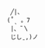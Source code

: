                            ╱|、
                          (˚ˎ 。7 
                           |、˜〵
                           じしˍ,)ノ

<!---
VajaVajush/VajaVajush is a ✨ special ✨ repository because its `README.md` (this file) appears on your GitHub profile.
You can click the Preview link to take a look at your changes.
--->

